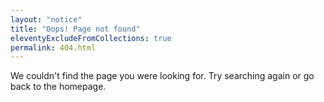 ```yaml
---
layout: "notice"
title: "Oops! Page not found"
eleventyExcludeFromCollections: true
permalink: 404.html
---
```


We couldn't find the page you were looking for. Try searching again or go back to the homepage.
